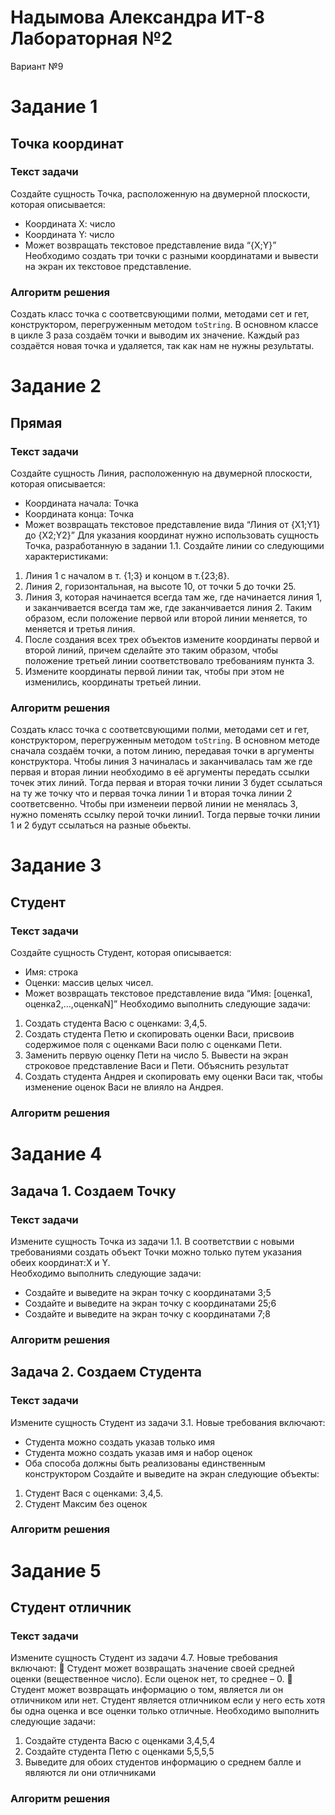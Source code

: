 # Надымова Александра ИТ-8 Лабораторная №2
Вариант №9

# Задание 1
## Точка координат
### Текст задачи
Создайте сущность Точка, расположенную на двумерной плоскости, которая описывается: 
- Координата Х: число 
- Координата Y: число 
- Может возвращать текстовое представление вида “{X;Y}” 
Необходимо создать три точки с разными координатами и вывести на экран их текстовое 
представление.
### Алгоритм решения
Создать класс точка с соответсвующими полми, методами сет и гет, конструктором, перегруженным методом `toString`. В основном классе в цикле 3 раза создаём точки и выводим их значение. Каждый раз создаётся новая точка и удаляется, так как нам не нужны результаты.


# Задание 2
## Прямая
### Текст задачи
Создайте сущность Линия, расположенную на двумерной плоскости, которая описывается: 
- Координата начала: Точка 
- Координата конца: Точка 
- Может возвращать текстовое представление вида “Линия от {X1;Y1} до {X2;Y2}” 
Для указания координат нужно использовать сущность Точка, разработанную в задании 1.1. Создайте 
линии со следующими характеристиками: 
1. Линия 1 с началом в т. {1;3} и концом в т.{23;8}. 
2. Линия 2, горизонтальная, на высоте 10, от точки 5 до точки 25. 
3. Линия 3, которая начинается всегда там же, где начинается линия 1, и заканчивается всегда там 
же, где заканчивается линия 2. Таким образом, если положение первой или второй линии 
меняется, то меняется и третья линия. 
4. После создания всех трех объектов измените координаты первой и второй линий, причем 
сделайте это таким образом, чтобы положение третьей линии соответствовало требованиям 
пункта 3. 
5. Измените координаты первой линии так, чтобы при этом не изменились, координаты третьей 
линии. 
### Алгоритм решения
Создать класс точка с соответсвующими полми, методами сет и гет, конструктором, перегруженным методом `toString`. В основном методе сначала создаём точки, а потом линию, передавая точки в аргументы конструктора.
Чтобы линия 3 начиналась и заканчивалась там же где первая и вторая линии необходимо в её аргументы передать ссылки точек этих линий. Тогда первая и вторая точки линии 3 будет ссылаться на ту же точку что и первая точка линии 1 и вторая точка линии 2 соответсвенно. 
Чтобы при изменеии первой линии не менялась 3, нужно поменять ссылку перой точки линии1. Тогда первые точки линии 1 и 2 будут ссылаться на разные обьекты.


# Задание 3
## Студент
### Текст задачи
Создайте сущность Студент, которая описывается: 
- Имя: строка 
- Оценки: массив целых чисел. 
- Может возвращать текстовое представление вида “Имя: [оценка1, оценка2,…,оценкаN]” 
Необходимо выполнить следующие задачи: 
1. Создать студента Васю с оценками: 3,4,5.  
2. Создать студента Петю и скопировать оценки Васи, присвоив содержимое поля с 
оценками Васи полю с оценками Пети.  
3. Заменить первую оценку Пети на число 5. Вывести на экран строковое представление 
Васи и Пети. Объяснить результат 
4. Создать студента Андрея и скопировать ему оценки Васи так, чтобы изменение оценок 
Васи не влияло на Андрея. 
### Алгоритм решения


# Задание 4
## Задача 1. Создаем Точку
### Текст задачи
Измените сущность Точка из задачи 1.1. В соответствии с новыми требованиями создать объект 
Точки можно только путем указания обеих координат:X и Y.  
Необходимо выполнить следующие задачи: 
- Создайте и выведите на экран точку с координатами 3;5 
- Создайте и выведите на экран точку с координатами 25;6 
- Создайте и выведите на экран точку с координатами 7;8 
### Алгоритм решения


## Задача 2. Создаем Студента
### Текст задачи
Измените сущность Студент из задачи 3.1. Новые требования включают: 
- Студента можно создать указав только имя 
- Студента можно создать указав имя и набор оценок  
- Оба способа должны быть реализованы единственным конструктором 
Создайте и выведите на экран следующие объекты: 
1. Студент Вася с оценками: 3,4,5.  
2. Студент Максим без оценок
### Алгоритм решения


# Задание 5
## Студент отличник
### Текст задачи
Измените сущность Студент из задачи 4.7. Новые требования включают: 
 Студент может возвращать значение своей средней оценки (вещественное число). Если 
оценок нет, то среднее – 0. 
 Студент может возвращать информацию о том, является ли он отличником или нет. 
Студент является отличником если у него есть хотя бы одна оценка и все оценки только 
отличные. 
Необходимо выполнить следующие задачи: 
1. Создайте студента Васю с оценками 3,4,5,4 
2. Создайте студента Петю с оценками 5,5,5,5 
3. Выведите для обоих студентов информацию о среднем балле и являются ли они 
отличниками 
### Алгоритм решения

